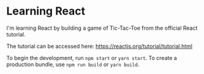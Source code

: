 # Learning React
I'm learning React by building a game of Tic-Tac-Toe from the official React tutorial.

The tutorial can be accessed here: https://reactjs.org/tutorial/tutorial.html

To begin the development, run `npm start` or `yarn start`.
To create a production bundle, use `npm run build` or `yarn build`.
